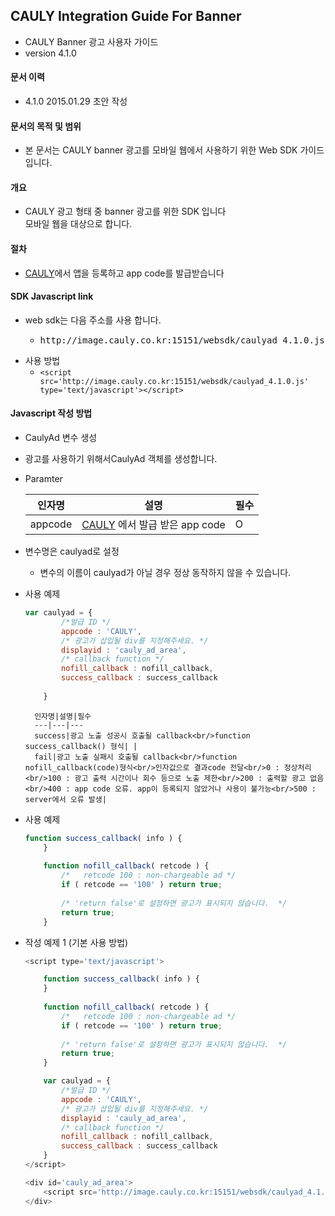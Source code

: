 CAULY Integration Guide For Banner
----

* CAULY Banner 광고 사용자 가이드
* version 4.1.0


#### 문서 이력
* 4.1.0 2015.01.29 초안 작성

#### 문서의 목적 및 범위
* 본 문서는 CAULY banner 광고를 모바일 웹에서 사용하기 위한 Web SDK 가이드입니다. 

#### 개요
* CAULY 광고 형태 중 banner 광고를 위한 SDK 입니다<br/>모바일 웹을 대상으로 합니다.

#### 절차
* <a href="http://www.cauly.net" target="_blank">CAULY</a>에서 앱을 등록하고 app code를 발급받습니다


#### SDK Javascript link
* web sdk는 다음 주소를 사용 합니다.
 	- <pre>http://image.cauly.co.kr:15151/websdk/caulyad_4.1.0.js</pre>
+ 사용 방법
 	- ```<script src='http://image.cauly.co.kr:15151/websdk/caulyad_4.1.0.js' type='text/javascript'></script> ```
 	
#### Javascript 작성 방법
+ CaulyAd 변수 생성
- 광고를 사용하기 위해서CaulyAd 객체를 생성합니다.
- Paramter

	인자명|설명|필수
	---|---|---
	appcode|<a href="http://www.cauly.net" target="_blank">CAULY</a> 에서 발급 받은 app code|O
	



+ 변수명은 caulyad로 설정
	- 변수의 이름이 caulyad가 아닐 경우 정상 동작하지 않을 수 있습니다.
+ 사용 예제
	```javascript
	var caulyad = {
			/*발급 ID */
			appcode : 'CAULY',
			/* 광고가 삽입될 div를 지정해주세요. */
			displayid : 'cauly_ad_area',
			/* callback function */
			nofill_callback : nofill_callback,
			success_callback : success_callback
	         
		}
	```


		인자명|설명|필수
		---|---|---
		success|광고 노출 성공시 호출될 callback<br/>function success_callback() 형식| |
		fail|광고 노출 실패시 호출될 callback<br/>function nofill_callback(code)형식<br/>인자값으로 결과code 전달<br/>0 : 정상처리<br/>100 : 광고 출력 시간이나 회수 등으로 노출 제한<br/>200 : 출력할 광고 없음<br/>400 : app code 오류. app이 등록되지 않았거나 사용이 불가능<br/>500 : server에서 오류 발생|



 
* 사용 예제
	```javascript
	function success_callback( info ) {
		}
			
		function nofill_callback( retcode ) {
			/*   retcode 100 : non-chargeable ad */
			if ( retcode == '100' ) return true;
			
			/* 'return false'로 설정하면 광고가 표시되지 않습니다.  */
			return true;
		}
	```

* 작성 예제 1 (기본 사용 방법)
	```javascript
	<script type='text/javascript'>
	
		function success_callback( info ) {
		}
			
		function nofill_callback( retcode ) {
			/*   retcode 100 : non-chargeable ad */
			if ( retcode == '100' ) return true;
			
			/* 'return false'로 설정하면 광고가 표시되지 않습니다.  */
			return true;
		}
	
		var caulyad = {
			/*발급 ID */
			appcode : 'CAULY',
			/* 광고가 삽입될 div를 지정해주세요. */
			displayid : 'cauly_ad_area',
			/* callback function */
			nofill_callback : nofill_callback,
			success_callback : success_callback
		}
	</script>
	
	<div id='cauly_ad_area'>
		<script src='http://image.cauly.co.kr:15151/websdk/caulyad_4.1.0.js' type='text/javascript'></script>
	</div>
	```
